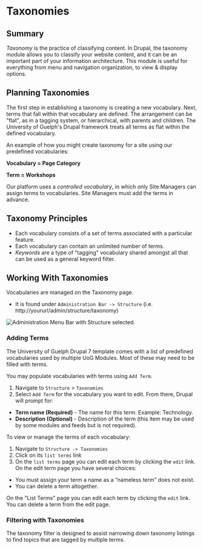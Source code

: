# Taxonomies

## Summary
*Taxonomy* is the practice of classifying content. In Drupal, the
taxonomy module allows you to classify your website content, and it can
be an important part of your information architecture. This module is
useful for everything from menu and navigation organization, to view
& display options.

## Planning Taxonomies
The first step in establishing a taxonomy is creating a new vocabulary. Next, terms that fall within that vocabulary are defined. The arrangement can be "flat", as in a tagging system, or hierarchical, with parents and children. The University of Guelph's Drupal framework treats all terms as flat within the defined vocabulary.

An example of how you might create taxonomy for a site using our
predefined vocabularies:

**Vocabulary = Page Category**

**Term = Workshops**

Our platform uses a *controlled vocabulary*, in which only Site Managers
can assign terms to vocabularies. Site Managers must add the terms in
advance.

## Taxonomy Principles
* Each vocabulary consists of a set of terms associated with a particular feature.
* Each vocabulary can contain an unlimited number of terms.
* *Keywords* are a type of "tagging" vocabulary shared amongst all that can be used as a general keyword filter.

## Working With Taxonomies
Vocabularies are managed on the Taxonomy page.
* It is found under `Administration Bar -> Structure` (i.e. http://yoururl/admin/structure/taxonomy)

![Administration Menu Bar with Structure selected.](images/ambs.png)

### Adding Terms
The University of Guelph Drupal 7 template comes with a list of predefined vocabularies used by multiple UoG Modules. Most of these may need to be filled with terms.

You may populate vocabularies with terms using `Add Term`.
1. Navigate to `Structure` > `Taxonomies`
2. Select `Add Term` for the vocabulary you want to edit. From there, Drupal will prompt for:

* **Term name (Required)** - The name for this term. Example: Technology.
* **Description (Optional)** - Description of the term (this item may be used by some modules and feeds but is not required).


To view or manage the terms of each vocabulary:

1.  Navigate to `Structure -> Taxonomies`
2.  Click on its `list terms` link
3.  On the `list terms` page you can edit each term by clicking the
    `edit` link. On the edit term page you have several choices:
-   You must assign your term a name as a “nameless term” does
    not exist.
-   You can delete a term altogether.

On the "List Terms" page you can edit each term by clicking the `edit` link. You can delete a term from the edit page.

### Filtering with Taxonomies

The taxonomy filter is designed to assist narrowing down taxonomy
listings to find topics that are tagged by multiple terms.
